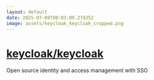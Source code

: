 ```yaml
---
layout: default
date: 2025-07-08T00:03:09.274352
image: assets/keycloak_keycloak_cropped.png
---
```


# [keycloak/keycloak](https://github.com/keycloak/keycloak)

Open source identity and access management with SSO

